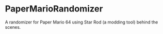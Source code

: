 # PaperMarioRandomizer
 A randomizer for Paper Mario 64 using Star Rod (a modding tool) behind the scenes.
